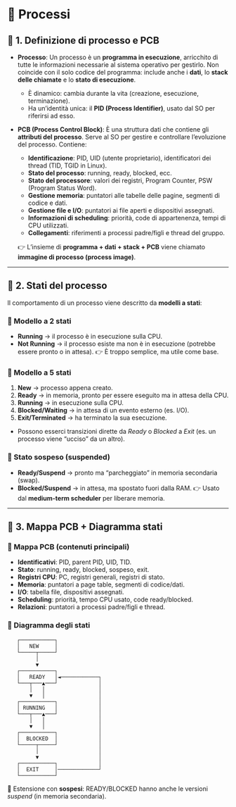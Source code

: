# 📘 Processi

## 🔹 1. Definizione di processo e PCB

* **Processo**:
  Un processo è un **programma in esecuzione**, arricchito di tutte le informazioni necessarie al sistema operativo per gestirlo.
  Non coincide con il solo codice del programma: include anche i **dati**, lo **stack delle chiamate** e lo **stato di esecuzione**.

  * È dinamico: cambia durante la vita (creazione, esecuzione, terminazione).
  * Ha un’identità unica: il **PID (Process Identifier)**, usato dal SO per riferirsi ad esso.

* **PCB (Process Control Block)**:
  È una struttura dati che contiene gli **attributi del processo**.
  Serve al SO per gestire e controllare l’evoluzione del processo.
  Contiene:

  * **Identificazione**: PID, UID (utente proprietario), identificatori dei thread (TID, TGID in Linux).
  * **Stato del processo**: running, ready, blocked, ecc.
  * **Stato del processore**: valori dei registri, Program Counter, PSW (Program Status Word).
  * **Gestione memoria**: puntatori alle tabelle delle pagine, segmenti di codice e dati.
  * **Gestione file e I/O**: puntatori ai file aperti e dispositivi assegnati.
  * **Informazioni di scheduling**: priorità, code di appartenenza, tempi di CPU utilizzati.
  * **Collegamenti**: riferimenti a processi padre/figli e thread del gruppo.

  👉 L’insieme di **programma + dati + stack + PCB** viene chiamato **immagine di processo (process image)**.

---

## 🔹 2. Stati del processo

Il comportamento di un processo viene descritto da **modelli a stati**:

### 🔸 Modello a 2 stati

* **Running** → il processo è in esecuzione sulla CPU.
* **Not Running** → il processo esiste ma non è in esecuzione (potrebbe essere pronto o in attesa).
  👉 È troppo semplice, ma utile come base.

### 🔸 Modello a 5 stati

1. **New** → processo appena creato.
2. **Ready** → in memoria, pronto per essere eseguito ma in attesa della CPU.
3. **Running** → in esecuzione sulla CPU.
4. **Blocked/Waiting** → in attesa di un evento esterno (es. I/O).
5. **Exit/Terminated** → ha terminato la sua esecuzione.

* Possono esserci transizioni dirette da *Ready* o *Blocked* a *Exit* (es. un processo viene “ucciso” da un altro).

### 🔸 Stato sospeso (suspended)

* **Ready/Suspend** → pronto ma “parcheggiato” in memoria secondaria (swap).
* **Blocked/Suspend** → in attesa, ma spostato fuori dalla RAM.
  👉 Usato dal **medium-term scheduler** per liberare memoria.

---

## 🔹 3. Mappa PCB + Diagramma stati

### 📍 Mappa PCB (contenuti principali)

* **Identificativi**: PID, parent PID, UID, TID.
* **Stato**: running, ready, blocked, sospeso, exit.
* **Registri CPU**: PC, registri generali, registri di stato.
* **Memoria**: puntatori a page table, segmenti di codice/dati.
* **I/O**: tabella file, dispositivi assegnati.
* **Scheduling**: priorità, tempo CPU usato, code ready/blocked.
* **Relazioni**: puntatori a processi padre/figli e thread.

### 📍 Diagramma degli stati

```text
   ┌───────────┐
   │   NEW     │
   └─────┬─────┘
         │
         ▼
   ┌───────────┐
   │   READY   │◄────────────┐
   └───┬───▲───┘             │
       │   │                 │
       ▼   │                 │
   ┌───────────┐             │
   │ RUNNING   │             │
   └───┬───▲───┘             │
       │   │                 │
       ▼   │                 │
   ┌───────────┐             │
   │  BLOCKED  │             │
   └─────┬─────┘             │
         │                   │
         ▼                   │
   ┌───────────┐             │
   │  EXIT     │─────────────┘
   └───────────┘
```

🔸 Estensione con **sospesi**: READY/BLOCKED hanno anche le versioni *suspend* (in memoria secondaria).
